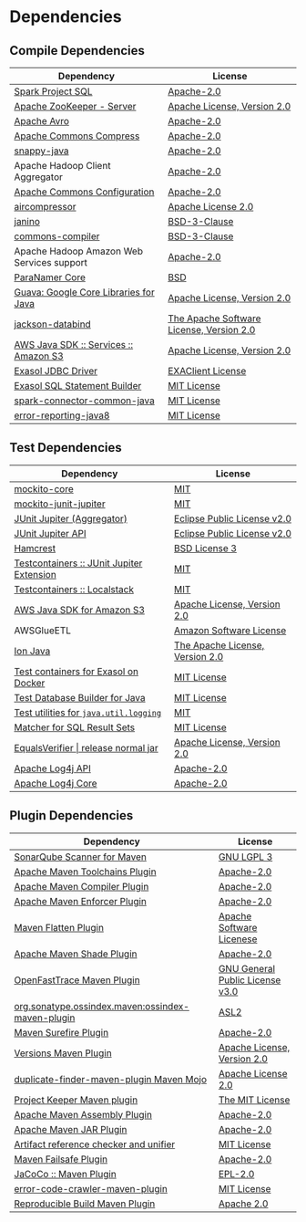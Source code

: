 <!-- @formatter:off -->
# Dependencies

## Compile Dependencies

| Dependency                                  | License                                       |
| ------------------------------------------- | --------------------------------------------- |
| [Spark Project SQL][0]                      | [Apache-2.0][1]                               |
| [Apache ZooKeeper - Server][2]              | [Apache License, Version 2.0][3]              |
| [Apache Avro][4]                            | [Apache-2.0][3]                               |
| [Apache Commons Compress][5]                | [Apache-2.0][3]                               |
| [snappy-java][6]                            | [Apache-2.0][7]                               |
| Apache Hadoop Client Aggregator             | [Apache-2.0][3]                               |
| [Apache Commons Configuration][8]           | [Apache-2.0][3]                               |
| [aircompressor][9]                          | [Apache License 2.0][7]                       |
| [janino][10]                                | [BSD-3-Clause][11]                            |
| [commons-compiler][12]                      | [BSD-3-Clause][11]                            |
| Apache Hadoop Amazon Web Services support   | [Apache-2.0][3]                               |
| [ParaNamer Core][13]                        | [BSD][14]                                     |
| [Guava: Google Core Libraries for Java][15] | [Apache License, Version 2.0][16]             |
| [jackson-databind][17]                      | [The Apache Software License, Version 2.0][3] |
| [AWS Java SDK :: Services :: Amazon S3][18] | [Apache License, Version 2.0][19]             |
| [Exasol JDBC Driver][20]                    | [EXAClient License][21]                       |
| [Exasol SQL Statement Builder][22]          | [MIT License][23]                             |
| [spark-connector-common-java][24]           | [MIT License][25]                             |
| [error-reporting-java8][26]                 | [MIT License][27]                             |

## Test Dependencies

| Dependency                                      | License                              |
| ----------------------------------------------- | ------------------------------------ |
| [mockito-core][28]                              | [MIT][29]                            |
| [mockito-junit-jupiter][28]                     | [MIT][29]                            |
| [JUnit Jupiter (Aggregator)][30]                | [Eclipse Public License v2.0][31]    |
| [JUnit Jupiter API][30]                         | [Eclipse Public License v2.0][31]    |
| [Hamcrest][32]                                  | [BSD License 3][33]                  |
| [Testcontainers :: JUnit Jupiter Extension][34] | [MIT][35]                            |
| [Testcontainers :: Localstack][34]              | [MIT][35]                            |
| [AWS Java SDK for Amazon S3][18]                | [Apache License, Version 2.0][19]    |
| AWSGlueETL                                      | [Amazon Software License][36]        |
| [Ion Java][37]                                  | [The Apache License, Version 2.0][3] |
| [Test containers for Exasol on Docker][38]      | [MIT License][39]                    |
| [Test Database Builder for Java][40]            | [MIT License][41]                    |
| [Test utilities for `java.util.logging`][42]    | [MIT][29]                            |
| [Matcher for SQL Result Sets][43]               | [MIT License][44]                    |
| [EqualsVerifier \| release normal jar][45]      | [Apache License, Version 2.0][3]     |
| [Apache Log4j API][46]                          | [Apache-2.0][3]                      |
| [Apache Log4j Core][47]                         | [Apache-2.0][3]                      |

## Plugin Dependencies

| Dependency                                              | License                               |
| ------------------------------------------------------- | ------------------------------------- |
| [SonarQube Scanner for Maven][48]                       | [GNU LGPL 3][49]                      |
| [Apache Maven Toolchains Plugin][50]                    | [Apache-2.0][3]                       |
| [Apache Maven Compiler Plugin][51]                      | [Apache-2.0][3]                       |
| [Apache Maven Enforcer Plugin][52]                      | [Apache-2.0][3]                       |
| [Maven Flatten Plugin][53]                              | [Apache Software Licenese][3]         |
| [Apache Maven Shade Plugin][54]                         | [Apache-2.0][3]                       |
| [OpenFastTrace Maven Plugin][55]                        | [GNU General Public License v3.0][56] |
| [org.sonatype.ossindex.maven:ossindex-maven-plugin][57] | [ASL2][16]                            |
| [Maven Surefire Plugin][58]                             | [Apache-2.0][3]                       |
| [Versions Maven Plugin][59]                             | [Apache License, Version 2.0][3]      |
| [duplicate-finder-maven-plugin Maven Mojo][60]          | [Apache License 2.0][1]               |
| [Project Keeper Maven plugin][61]                       | [The MIT License][62]                 |
| [Apache Maven Assembly Plugin][63]                      | [Apache-2.0][3]                       |
| [Apache Maven JAR Plugin][64]                           | [Apache-2.0][3]                       |
| [Artifact reference checker and unifier][65]            | [MIT License][66]                     |
| [Maven Failsafe Plugin][67]                             | [Apache-2.0][3]                       |
| [JaCoCo :: Maven Plugin][68]                            | [EPL-2.0][69]                         |
| [error-code-crawler-maven-plugin][70]                   | [MIT License][71]                     |
| [Reproducible Build Maven Plugin][72]                   | [Apache 2.0][16]                      |

[0]: https://spark.apache.org/
[1]: http://www.apache.org/licenses/LICENSE-2.0.html
[2]: http://zookeeper.apache.org/zookeeper
[3]: https://www.apache.org/licenses/LICENSE-2.0.txt
[4]: https://avro.apache.org
[5]: https://commons.apache.org/proper/commons-compress/
[6]: https://github.com/xerial/snappy-java
[7]: https://www.apache.org/licenses/LICENSE-2.0.html
[8]: https://commons.apache.org/proper/commons-configuration/
[9]: https://github.com/airlift/aircompressor
[10]: http://janino-compiler.github.io/janino/
[11]: https://spdx.org/licenses/BSD-3-Clause.html
[12]: http://janino-compiler.github.io/commons-compiler/
[13]: https://github.com/paul-hammant/paranamer/paranamer
[14]: LICENSE.txt
[15]: https://github.com/google/guava
[16]: http://www.apache.org/licenses/LICENSE-2.0.txt
[17]: https://github.com/FasterXML/jackson
[18]: https://aws.amazon.com/sdkforjava
[19]: https://aws.amazon.com/apache2.0
[20]: http://www.exasol.com/
[21]: https://repo1.maven.org/maven2/com/exasol/exasol-jdbc/24.1.0/exasol-jdbc-24.1.0-license.txt
[22]: https://github.com/exasol/sql-statement-builder/
[23]: https://github.com/exasol/sql-statement-builder/blob/main/LICENSE
[24]: https://github.com/exasol/spark-connector-common-java/
[25]: https://github.com/exasol/spark-connector-common-java/blob/main/LICENSE
[26]: https://github.com/exasol/error-reporting-java/
[27]: https://github.com/exasol/error-reporting-java/blob/main/LICENSE
[28]: https://github.com/mockito/mockito
[29]: https://opensource.org/licenses/MIT
[30]: https://junit.org/junit5/
[31]: https://www.eclipse.org/legal/epl-v20.html
[32]: http://hamcrest.org/JavaHamcrest/
[33]: http://opensource.org/licenses/BSD-3-Clause
[34]: https://java.testcontainers.org
[35]: http://opensource.org/licenses/MIT
[36]: http://aws.amazon.com/asl/
[37]: https://github.com/amazon-ion/ion-java/
[38]: https://github.com/exasol/exasol-testcontainers/
[39]: https://github.com/exasol/exasol-testcontainers/blob/main/LICENSE
[40]: https://github.com/exasol/test-db-builder-java/
[41]: https://github.com/exasol/test-db-builder-java/blob/main/LICENSE
[42]: https://github.com/exasol/java-util-logging-testing/
[43]: https://github.com/exasol/hamcrest-resultset-matcher/
[44]: https://github.com/exasol/hamcrest-resultset-matcher/blob/main/LICENSE
[45]: https://www.jqno.nl/equalsverifier
[46]: https://logging.apache.org/log4j/2.x/log4j/log4j-api/
[47]: https://logging.apache.org/log4j/2.x/log4j/log4j-core/
[48]: http://sonarsource.github.io/sonar-scanner-maven/
[49]: http://www.gnu.org/licenses/lgpl.txt
[50]: https://maven.apache.org/plugins/maven-toolchains-plugin/
[51]: https://maven.apache.org/plugins/maven-compiler-plugin/
[52]: https://maven.apache.org/enforcer/maven-enforcer-plugin/
[53]: https://www.mojohaus.org/flatten-maven-plugin/
[54]: https://maven.apache.org/plugins/maven-shade-plugin/
[55]: https://github.com/itsallcode/openfasttrace-maven-plugin
[56]: https://www.gnu.org/licenses/gpl-3.0.html
[57]: https://sonatype.github.io/ossindex-maven/maven-plugin/
[58]: https://maven.apache.org/surefire/maven-surefire-plugin/
[59]: https://www.mojohaus.org/versions/versions-maven-plugin/
[60]: https://basepom.github.io/duplicate-finder-maven-plugin
[61]: https://github.com/exasol/project-keeper/
[62]: https://github.com/exasol/project-keeper/blob/main/LICENSE
[63]: https://maven.apache.org/plugins/maven-assembly-plugin/
[64]: https://maven.apache.org/plugins/maven-jar-plugin/
[65]: https://github.com/exasol/artifact-reference-checker-maven-plugin/
[66]: https://github.com/exasol/artifact-reference-checker-maven-plugin/blob/main/LICENSE
[67]: https://maven.apache.org/surefire/maven-failsafe-plugin/
[68]: https://www.jacoco.org/jacoco/trunk/doc/maven.html
[69]: https://www.eclipse.org/legal/epl-2.0/
[70]: https://github.com/exasol/error-code-crawler-maven-plugin/
[71]: https://github.com/exasol/error-code-crawler-maven-plugin/blob/main/LICENSE
[72]: http://zlika.github.io/reproducible-build-maven-plugin
